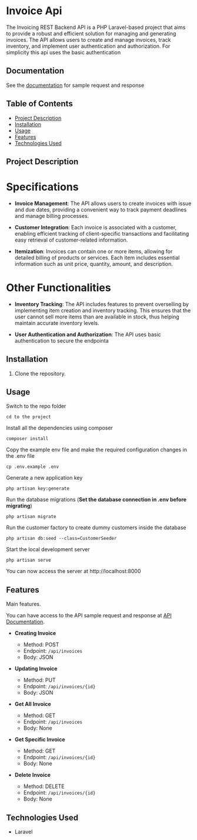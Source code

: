 # Invoice Api

The Invoicing REST Backend API is a PHP Laravel-based project that aims to provide a robust and efficient solution for managing and generating invoices. The API allows users to create and manage invoices, track inventory, and implement user authentication and authorization. For simplicity this api uses the basic authentication

## Documentation

See the [documentation](https://documenter.getpostman.com/view/21869124/2s93zCYL9M) for sample request and response


## Table of Contents

- [Project Description](#project-description)
- [Installation](#installation)
- [Usage](#usage)
- [Features](#features)
- [Technologies Used](#technologies-used)


## Project Description

# Specifications

- **Invoice Management**: The API allows users to create invoices with issue and due dates, providing a convenient way to track payment deadlines and manage billing processes.

- **Customer Integration**: Each invoice is associated with a customer, enabling efficient tracking of client-specific transactions and facilitating easy retrieval of customer-related information.

- **Itemization**: Invoices can contain one or more items, allowing for detailed billing of products or services. Each item includes essential information such as unit price, quantity, amount, and description.

# Other Functionalities

- **Inventory Tracking**: The API includes features to prevent overselling by implementing item creation and inventory tracking. This ensures that the user cannot sell more items than are available in stock, thus helping maintain accurate inventory levels.

- **User Authentication and Authorization**: The API uses basic authentication to secure the endpointa


## Installation

1. Clone the repository.


## Usage

Switch to the repo folder

    cd to the project

Install all the dependencies using composer

    composer install

Copy the example env file and make the required configuration changes in the .env file

    cp .env.example .env

Generate a new application key

    php artisan key:generate

Run the database migrations (**Set the database connection in .env before migrating**)

    php artisan migrate

Run the customer factory to create dummy customers inside the database

    php artisan db:seed --class=CustomerSeeder

Start the local development server

    php artisan serve

You can now access the server at http://localhost:8000


## Features

Main features.

You can have access to the API sample request and response at [API Documentation](https://documenter.getpostman.com/view/21869124/2s93zCYL9M).

- **Creating Invoice**
    - Method: POST
    - Endpoint: `/api/invoices`
    - Body: JSON

- **Updating Invoice**
    - Method: PUT
    - Endpoint: `/api/invoices/{id}`
    - Body: JSON

- **Get All Invoice**
    - Method: GET
    - Endpoint: `/api/invoices`
    - Body: None

- **Get Specific Invoice**
    - Method: GET
    - Endpoint: `/api/invoices/{id}`
    - Body: None

- **Delete Invoice**
    - Method: DELETE
    - Endpoint: `/api/invoices/{id}`
    - Body: None


## Technologies Used

- Laravel





